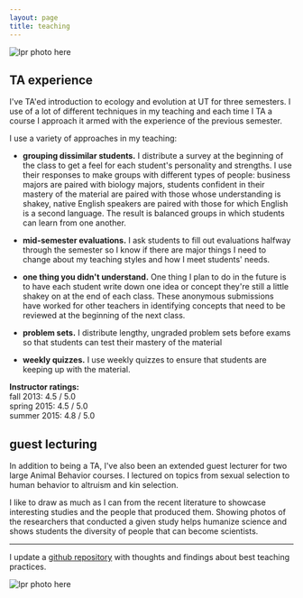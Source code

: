 ```yaml
---
layout: page
title: teaching
---
```


![lpr photo here](../files/teaching1.jpg)

## TA experience

I've TA'ed introduction to ecology and evolution at UT for three semesters. I use of a lot of different techniques in my teaching and each time I TA a course I approach it armed with the experience of the previous semester.

I use a variety of approaches in my teaching:

* __grouping dissimilar students.__ I distribute a survey at the beginning of the class to get a feel for each student's personality and strengths. I use their responses to make groups with different types of people: business majors are paired with biology majors, students confident in their mastery of the material are paired with those whose understanding is shakey, native English speakers are paired with those for which English is a second language. The result is balanced groups in which students can learn from one another.

* __mid-semester evaluations.__ I ask students to fill out evaluations halfway through the semester so I know if there are major things I need to change about my teaching styles and how I meet students' needs.

* __one thing you didn't understand.__ One thing I plan to do in the future is to have each student write down one idea or concept they're still a little shakey on at the end of each class. These anonymous submissions have worked for other teachers in identifying concepts that need to be reviewed at the beginning of the next class.

* __problem sets.__ I distribute lengthy, ungraded problem sets before exams so that students can test their mastery of the material

* __weekly quizzes.__ I use weekly quizzes to ensure that students are keeping up with the material.


__Instructor ratings:__    
fall 2013: 4.5 / 5.0  
spring 2015: 4.5 / 5.0   
summer 2015: 4.8 / 5.0    

## guest lecturing

In addition to being a TA, I've also been an extended guest lecturer for two large Animal Behavior courses. I lectured on topics from sexual selection to human behavior to altruism and kin selection. 

I like to draw as much as I can from the recent literature to showcase interesting studies and the people that produced them. Showing photos of the researchers that conducted a given study helps humanize science and shows students the diversity of people that can become scientists. 

------------------

I update a [github repository](https://github.com/lukereding/teaching) with thoughts and findings about best teaching practices.


![lpr photo here](../files/teaching2.jpg)